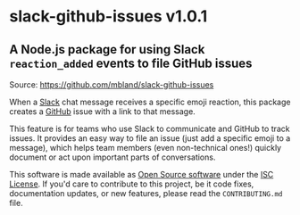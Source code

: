 # slack-github-issues v1.0.1

## A Node.js package for using Slack `reaction_added` events to file GitHub issues

Source: https://github.com/mbland/slack-github-issues

When a [Slack](https://slack.com/) chat message receives a specific emoji reaction, this package creates a [GitHub](https://github.com/) issue with a link to that message.

This feature is for teams who use Slack to communicate and GitHub to track issues. It provides an easy way to file an issue (just add a specific emoji to a message), which helps team members (even non-technical ones!) quickly document or act upon important parts of conversations.

This software is made available as [Open Source software](https://opensource.org/osd-annotated) under the [ISC License](https://www.isc.org/downloads/software-support-policy/isc-license/). If you'd care to contribute to this project, be it code fixes, documentation updates, or new features, please read the `CONTRIBUTING.md` file.
